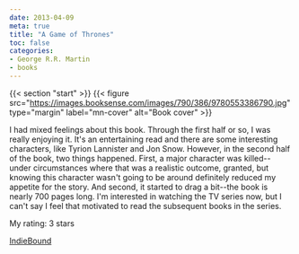 ```yaml
---
date: 2013-04-09
meta: true
title: "A Game of Thrones"
toc: false
categories:
- George R.R. Martin
- books
---
```


{{< section "start" >}}
{{< figure src="https://images.booksense.com/images/790/386/9780553386790.jpg" type="margin" label="mn-cover" alt="Book cover" >}}

I had mixed feelings about this book. Through the first half or so, I was really enjoying it. It's an entertaining read and there are some interesting characters, like Tyrion Lannister and Jon Snow. However, in the second half of the book, two things happened. First, a major character was killed--under circumstances where that was a realistic outcome, granted, but knowing this character wasn't going to be around definitely reduced my appetite for the story. And second, it started to drag a bit--the book is nearly 700 pages long. I'm interested in watching the TV series now, but I can't say I feel that motivated to read the subsequent books in the series.

My rating: 3 stars  

[IndieBound](https://www.indiebound.org/book/9780553386790)
